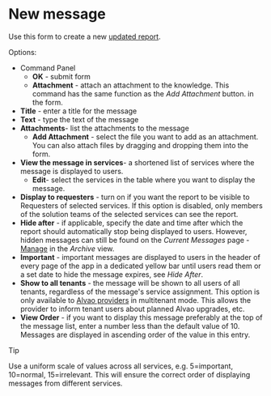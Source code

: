 # New message
   
Use this form to create a new [updated report](../../../../alvao-service-desk/news).
   
Options:
   
- Command Panel
    - **OK** - submit form
    - **Attachment** - attach an attachment to the knowledge. This command has the same function as the *Add Attachment* button.
  in the form.
- **Title** - enter a title for the message
- **Text** - type the text of the message
- **Attachments**- list the attachments to the message
    - **Add Attachment** - select the file you want to add as an attachment. You can also attach files by dragging and dropping them into the form.
- **View the message in services**- a shortened list of services where the message is displayed to users.
    - **Edit**- select the services in the table where you want to display the message.
- **Display to requesters** - turn on if you want the report to be visible to Requesters of selected services. If this option is disabled, only members of the solution teams of the selected services can see the report.
- **Hide after** - if applicable, specify the date and time after which the report should automatically stop being displayed to users. However, hidden messages can still be found on the *Current Messages* page - [Manage](../manage) in the *Archive* view.
- **Important** - important messages are displayed to users in the header of every page of the app in a dedicated yellow bar until users read them or a set date to hide the message expires, see *Hide After*.
- **Show to all tenants** - the message will be shown to all users of all tenants, regardless of the message's service assignment. This option is only available to [Alvao providers](../../../../alvao-asset-management/implementation/installation/multitenant) in multitenant mode. This allows the provider to inform tenant users about planned Alvao upgrades, etc.
- **View Order** - if you want to display this message preferably at the top of the message list, enter a number less than the default value of 10. Messages are displayed in ascending order of the value in this entry.

> [!TIP]
> Use a uniform scale of values across all services, e.g. 5=important, 10=normal, 15=irrelevant. This will ensure the correct order of displaying messages from different services.
